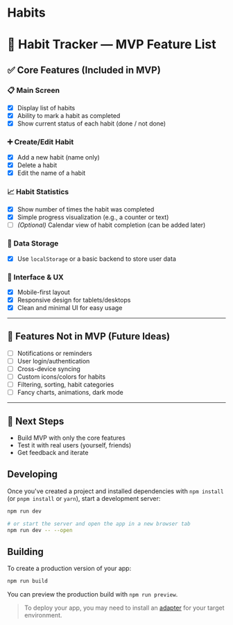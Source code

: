# Habits

# 📱 Habit Tracker — MVP Feature List

## ✅ Core Features (Included in MVP)

### 📋 Main Screen

- [x] Display list of habits
- [x] Ability to mark a habit as completed
- [x] Show current status of each habit (done / not done)

### ➕ Create/Edit Habit

- [x] Add a new habit (name only)
- [x] Delete a habit
- [x] Edit the name of a habit

### 📈 Habit Statistics

- [x] Show number of times the habit was completed
- [x] Simple progress visualization (e.g., a counter or text)
- [ ] _(Optional)_ Calendar view of habit completion (can be added later)

### 💾 Data Storage

- [x] Use `localStorage` or a basic backend to store user data

### 📱 Interface & UX

- [x] Mobile-first layout
- [x] Responsive design for tablets/desktops
- [x] Clean and minimal UI for easy usage

---

## 🧪 Features Not in MVP (Future Ideas)

- [ ] Notifications or reminders
- [ ] User login/authentication
- [ ] Cross-device syncing
- [ ] Custom icons/colors for habits
- [ ] Filtering, sorting, habit categories
- [ ] Fancy charts, animations, dark mode

---

## 🔁 Next Steps

- Build MVP with only the core features
- Test it with real users (yourself, friends)
- Get feedback and iterate

## Developing

Once you've created a project and installed dependencies with `npm install` (or `pnpm install` or `yarn`), start a development server:

```bash
npm run dev

# or start the server and open the app in a new browser tab
npm run dev -- --open
```

## Building

To create a production version of your app:

```bash
npm run build
```

You can preview the production build with `npm run preview`.

> To deploy your app, you may need to install an [adapter](https://svelte.dev/docs/kit/adapters) for your target environment.
